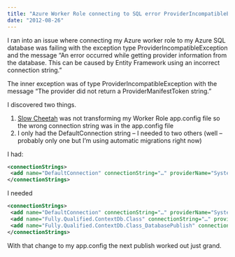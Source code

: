 ```yaml
---
title: "Azure Worker Role connecting to SQL error ProviderIncompatibleException"
date: "2012-08-26"
---
```


I ran into an issue where connecting my Azure worker role to my Azure SQL database was failing with the exception type ProviderIncompatibleException and the message “An error occurred while getting provider information from the database. This can be caused by Entity Framework using an incorrect connection string.”

The inner exception was of type ProviderIncompatibleException with the message “The provider did not return a ProviderManifestToken string.”

I discovered two things.

1. [Slow Cheetah](http://visualstudiogallery.msdn.microsoft.com/69023d00-a4f9-4a34-a6cd-7e854ba318b5) was not transforming my Worker Role app.config file so the wrong connection string was in the app.config file
2. I only had the DefaultConnection string – I needed to two others (well – probably only one but I’m using automatic migrations right now)

I had:

```xml
<connectionStrings>  
 <add name="DefaultConnection" connectionString="…" providerName="System.Data.SqlClient" />  
</connectionStrings>
```

I needed

```xml
<connectionStrings>  
 <add name="DefaultConnection" connectionString="…" providerName="System.Data.SqlClient" />  
 <add name="Fully.Qualified.ContextDb.Class" connectionString="…" providerName="System.Data.SqlClient" />  
 <add name="Fully.Qualified.ContextDb.Class_DatabasePublish" connectionString="…" providerName="System.Data.SqlClient" />  
</connectionStrings>  
```

With that change to my app.config the next publish worked out just grand.
